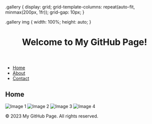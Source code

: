 <!DOCTYPE html>
<html>
<head>
  .gallery {
  display: grid;
  grid-template-columns: repeat(auto-fit, minmax(200px, 1fr));
  grid-gap: 10px;
}

.gallery img {
  width: 100%;
  height: auto;
}
  <title>My GitHub Page</title>
  <link rel="stylesheet" type="text/css" href="styles.css">
</head>
<body>
  <header>
    <h1>Welcome to My GitHub Page!</h1>
  </header>

  <nav>
    <ul>
      <li><a href="index.html">Home</a></li>
      <li><a href="about.html">About</a></li>
      <li><a href="contact.html">Contact</a></li>
    </ul>
  </nav>

  <main>
    <h2>Home</h2>
    <div class="gallery">
      <img src="image1.jpg" alt="Image 1">
      <img src="image2.jpg" alt="Image 2">
      <img src="image3.jpg" alt="Image 3">
      <img src="image4.jpg" alt="Image 4">
    </div>
  </main>

  <footer>
    <p>&copy; 2023 My GitHub Page. All rights reserved.</p>
  </footer>
</body>
</html>
